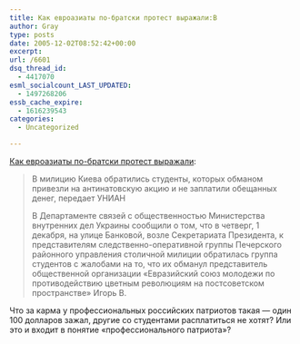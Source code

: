 ```yaml
---
title: Как евроазиаты по-братски протест выражали:В
author: Gray
type: posts
date: 2005-12-02T08:52:42+00:00
excerpt:
url: /6601
dsq_thread_id:
  - 4417070
esml_socialcount_LAST_UPDATED:
  - 1497268206
essb_cache_expire:
  - 1616239543
categories:
  - Uncategorized

---
```








<a href="http://www.korrespondent.net/main/137940" target="_blank">Как евроазиаты по-братски протест выражали</a>:

> В милицию Киева обратились студенты, которых обманом привезли на антинатовскую акцию и не заплатили обещанных денег, передает УНИАН
> 
> В Департаменте связей с общественностью Министерства внутренних дел Украины сообщили о том, что в четверг, 1 декабря, на улице Банковой, возле Секретариата Президента, к представителям следственно-оперативной группы Печерского районного управления столичной милиции обратилась группа студентов с жалобами на то, что их обманул представитель общественной организации &#171;Евразийский союз молодежи по противодействию цветным революциям на постсоветском пространстве&#187; Игорь В. 

Что за карма у профессиональных российских патриотов такая &#8212; один 100 долларов зажал, другие со студентами расплатиться не хотят? Или это и входит в понятие &#171;профессионального патриота&#187;?